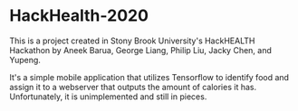 # HackHealth-2020
This is a project created in Stony Brook University's HackHEALTH Hackathon
by Aneek Barua, George Liang, Philip Liu, Jacky Chen, and Yupeng.

It's a simple mobile application that utilizes Tensorflow to identify
food and assign it to a webserver that outputs the amount of calories it has.
Unfortunately, it is unimplemented and still in pieces.
